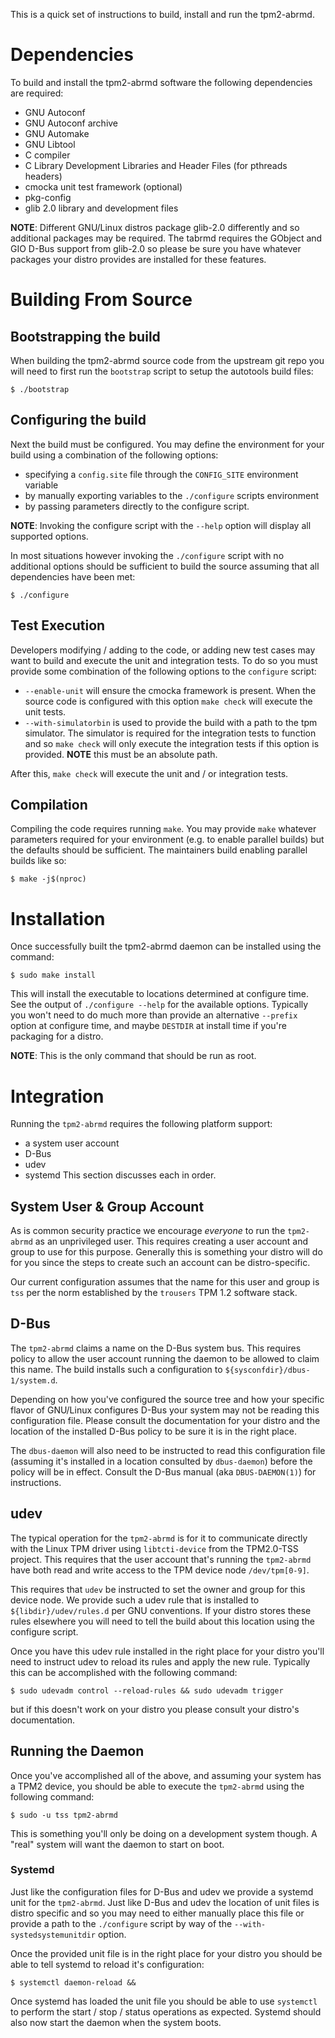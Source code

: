 This is a quick set of instructions to build, install and run the tpm2-abrmd.

# Dependencies
To build and install the tpm2-abrmd software the following dependencies are
required:
* GNU Autoconf
* GNU Autoconf archive
* GNU Automake
* GNU Libtool
* C compiler
* C Library Development Libraries and Header Files (for pthreads headers)
* cmocka unit test framework (optional)
* pkg-config
* glib 2.0 library and development files

**NOTE**: Different GNU/Linux distros package glib-2.0 differently and so
additional packages may be required. The tabrmd requires the GObject and
GIO D-Bus support from glib-2.0 so please be sure you have whatever packages
your distro provides are installed for these features.

# Building From Source
## Bootstrapping the build
When building the tpm2-abrmd source code from the upstream git repo you will
need to first run the `bootstrap` script to setup the autotools build files:
```
$ ./bootstrap
```
## Configuring the build
Next the build must be configured. You may define the environment for your
build using a combination of the following options:
* specifying a `config.site` file through the `CONFIG_SITE` environment
variable
* by manually exporting variables to the `./configure` scripts environment
* by passing parameters directly to the configure script.

**NOTE**: Invoking the configure script with the `--help` option will display
all supported options.

In most situations however invoking the `./configure` script with no
additional options should be sufficient to build the source assuming that
all dependencies have been met:
```
$ ./configure
```

## Test Execution
Developers modifying / adding to the code, or adding new test cases may want
to build and execute the unit and integration tests. To do so you must provide
some combination of the following options to the `configure` script:
* `--enable-unit` will ensure the cmocka framework is present. When the source
code is configured with this option `make check` will execute the unit tests.
* `--with-simulatorbin` is used to provide the build with a path to the tpm
simulator. The simulator is required for the integration tests to function and
so `make check` will only execute the integration tests if this option is
provided. **NOTE** this must be an absolute path.

After this, `make check` will execute the unit and / or integration tests.

## Compilation
Compiling the code requires running `make`. You may provide `make` whatever
parameters required for your environment (e.g. to enable parallel builds) but
the defaults should be sufficient. The maintainers build enabling parallel
builds like so:
```
$ make -j$(nproc)
```

# Installation
Once successfully built the tpm2-abrmd daemon can be installed using the
command:
```
$ sudo make install
```
This will install the executable to locations determined at configure time.
See the output of `./configure --help` for the available options. Typically
you won't need to do much more than provide an alternative `--prefix` option
at configure time, and maybe `DESTDIR` at install time if you're packaging
for a distro.

**NOTE**: This is the only command that should be run as root.

# Integration
Running the `tpm2-abrmd` requires the following platform support:
* a system user account
* D-Bus
* udev
* systemd
This section discusses each in order.

## System User & Group Account
As is common security practice we encourage *everyone* to run the `tpm2-abrmd`
as an unprivileged user. This requires creating a user account and group to
use for this purpose. Generally this is something your distro will do for you
since the steps to create such an account can be distro-specific.

Our current configuration assumes that the name for this user and group is
`tss` per the norm established by the `trousers` TPM 1.2 software stack.

## D-Bus
The `tpm2-abrmd` claims a name on the D-Bus system bus. This requires policy
to allow the user account running the daemon to be allowed to claim this
name. The build installs such a configuration to
`${sysconfdir}/dbus-1/system.d`.

Depending on how you've configured the source tree and how your specific
flavor of GNU/Linux configures D-Bus your system may not be reading this
configuration file. Please consult the documentation for your distro and
the location of the installed D-Bus policy to be sure it is in the right
place.

The `dbus-daemon` will also need to be instructed to read this configuration
file (assuming it's installed in a location consulted by `dbus-daemon`) before
the policy will be in effect. Consult the D-Bus manual (aka `DBUS-DAEMON(1)`)
for instructions.

## udev
The typical operation for the `tpm2-abrmd` is for it to communicate directly
with the Linux TPM driver using `libtcti-device` from the TPM2.0-TSS project.
This requires that the user account that's running the `tpm2-abrmd` have both
read and write access to the TPM device node `/dev/tpm[0-9]`.

This requires that `udev` be instructed to set the owner and group for this
device node. We provide such a udev rule that is installed to
`${libdir}/udev/rules.d` per GNU conventions. If your distro stores these
rules elsewhere you will need to tell the build about this location using
the configure script.

Once you have this udev rule installed in the right place for your distro
you'll need to instruct udev to reload its rules and apply the new rule.
Typically this can be accomplished with the following command:
```
$ sudo udevadm control --reload-rules && sudo udevadm trigger
```
but if this doesn't work on your distro you please consult your distro's
documentation.

## Running the Daemon
Once you've accomplished all of the above, and assuming your system has a
TPM2 device, you should be able to execute the `tpm2-abrmd` using the
following command:
```
$ sudo -u tss tpm2-abrmd
```

This is something you'll only be doing on a development system though. A
"real" system will want the daemon to start on boot.

### Systemd
Just like the configuration files for D-Bus and udev we provide a systemd
unit for the `tpm2-abrmd`. Just like D-Bus and udev the location of unit files
is distro specific and so you may need to either manually place this file or
provide a path to the `./configure` script by way of the
`--with-systedsystemunitdir` option.

Once the provided unit file is in the right place for your distro you should
be able to tell systemd to reload it's configuration:
```
$ systemctl daemon-reload &&
```
Once systemd has loaded the unit file you should be able to use `systemctl`
to perform the start / stop / status operations as expected. Systemd should
also now start the daemon when the system boots.
